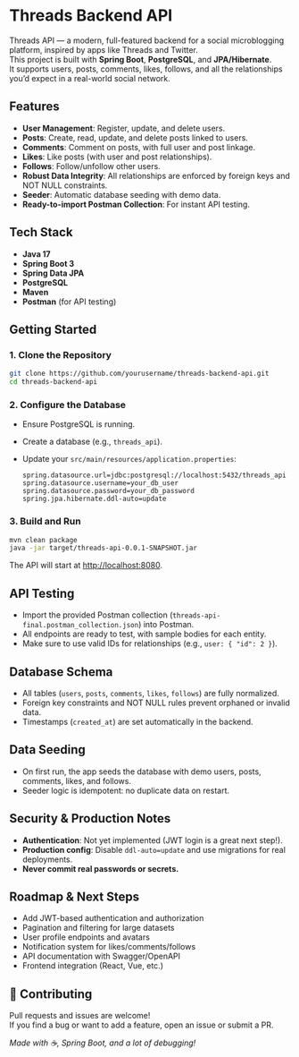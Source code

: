 # Threads Backend API

Threads API — a modern, full-featured backend for a social microblogging platform, inspired by apps like Threads and Twitter.  
This project is built with **Spring Boot**, **PostgreSQL**, and **JPA/Hibernate**.  
It supports users, posts, comments, likes, follows, and all the relationships you’d expect in a real-world social network.

##  Features

- **User Management**: Register, update, and delete users.
- **Posts**: Create, read, update, and delete posts linked to users.
- **Comments**: Comment on posts, with full user and post linkage.
- **Likes**: Like posts (with user and post relationships).
- **Follows**: Follow/unfollow other users.
- **Robust Data Integrity**: All relationships are enforced by foreign keys and NOT NULL constraints.
- **Seeder**: Automatic database seeding with demo data.
- **Ready-to-import Postman Collection**: For instant API testing.

##  Tech Stack

- **Java 17**
- **Spring Boot 3**
- **Spring Data JPA**
- **PostgreSQL**
- **Maven**
- **Postman** (for API testing)

##  Getting Started

### 1. Clone the Repository

```bash
git clone https://github.com/yourusername/threads-backend-api.git
cd threads-backend-api
```

### 2. Configure the Database

- Ensure PostgreSQL is running.
- Create a database (e.g., `threads_api`).
- Update your `src/main/resources/application.properties`:

  ```
  spring.datasource.url=jdbc:postgresql://localhost:5432/threads_api
  spring.datasource.username=your_db_user
  spring.datasource.password=your_db_password
  spring.jpa.hibernate.ddl-auto=update
  ```

### 3. Build and Run

```bash
mvn clean package
java -jar target/threads-api-0.0.1-SNAPSHOT.jar
```

The API will start at [http://localhost:8080](http://localhost:8080).

##  API Testing

- Import the provided Postman collection (`threads-api-final.postman_collection.json`) into Postman.
- All endpoints are ready to test, with sample bodies for each entity.
- Make sure to use valid IDs for relationships (e.g., `user: { "id": 2 }`).

##  Database Schema

- All tables (`users`, `posts`, `comments`, `likes`, `follows`) are fully normalized.
- Foreign key constraints and NOT NULL rules prevent orphaned or invalid data.
- Timestamps (`created_at`) are set automatically in the backend.

##  Data Seeding

- On first run, the app seeds the database with demo users, posts, comments, likes, and follows.
- Seeder logic is idempotent: no duplicate data on restart.

##  Security & Production Notes

- **Authentication**: Not yet implemented (JWT login is a great next step!).
- **Production config**: Disable `ddl-auto=update` and use migrations for real deployments.
- **Never commit real passwords or secrets.**

##  Roadmap & Next Steps

- Add JWT-based authentication and authorization
- Pagination and filtering for large datasets
- User profile endpoints and avatars
- Notification system for likes/comments/follows
- API documentation with Swagger/OpenAPI
- Frontend integration (React, Vue, etc.)

## 🤝 Contributing

Pull requests and issues are welcome!  
If you find a bug or want to add a feature, open an issue or submit a PR.

*Made with ☕, Spring Boot, and a lot of debugging!*
